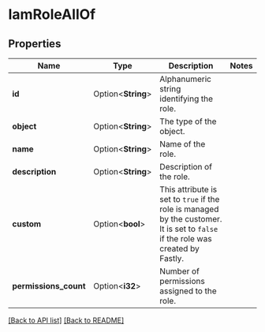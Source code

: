 # IamRoleAllOf

## Properties

Name | Type | Description | Notes
------------ | ------------- | ------------- | -------------
**id** | Option<**String**> | Alphanumeric string identifying the role. | 
**object** | Option<**String**> | The type of the object. | 
**name** | Option<**String**> | Name of the role. | 
**description** | Option<**String**> | Description of the role. | 
**custom** | Option<**bool**> | This attribute is set to `true` if the role is managed by the customer. It is set to `false` if the role was created by Fastly. | 
**permissions_count** | Option<**i32**> | Number of permissions assigned to the role. | 

[[Back to API list]](../README.md#documentation-for-api-endpoints) [[Back to README]](../README.md)


